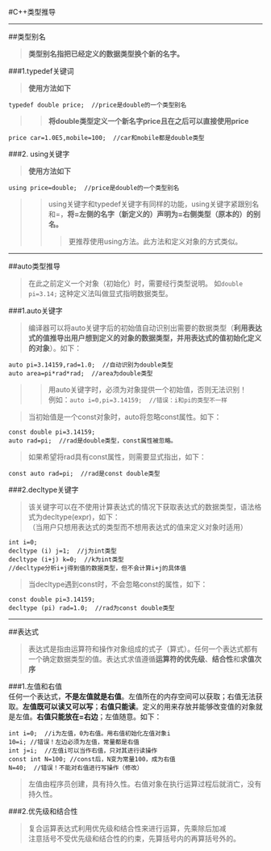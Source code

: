 #C++类型推导
***

##类型别名
>**类型别名指把已经定义的数据类型换个新的名字。**  

###1.typedef关键词	
>**使用方法如下**  

	typedef double price;  //price是double的一个类型别名
>>**将double类型定义一个新名字price且在之后可以直接使用price**  

	price car=1.0E5,mobile=100;  //car和mobile都是double类型
###2. using关键字
>**使用方法如下**  

	using price=double;  //price是double的一个类型别名  

>>using关键字和typedef关键字有同样的功能，using关键字紧跟别名和=，**将=左侧的名字（新定义的）声明为=右侧类型（原本的）的别名。**
>>>更推荐使用using方法。此方法和定义对象的方式类似。
***
##auto类型推导
>在此之前定义一个对象（初始化）时，需要经行类型说明。
>如`double pi=3.14;`  这种定义法叫做显式指明数据类型。

###1.auto关键字
>编译器可以将auto关键字后的初始值自动识别出需要的数据类型（**利用表达式的值推导出用户想到定义的对象的数据类型，并用表达式的值初始化定义的对象**）。如下：  

	auto pi=3.14159,rad=1.0;  //自动识别为double类型
	auto area=pi*rad*rad;  //area为double类型
>>用auto关键字时，必须为对象提供一个初始值，否则无法识别！  
>>例如：`auto i=0,pi=3.14159;  //错误：i和pi的类型不一样`

>当初始值是一个const对象时，auto将忽略const属性。如下：  
>  
	const double pi=3.14159;
	auto rad=pi;  //rad是double类型，const属性被忽略。
>如果希望将rad具有const属性，则需要显式指出，如下：  
>
	const auto rad=pi;  //rad是const double类型

###2.decltype关键字
>该关键字可以在不使用计算表达式的情况下获取表达式的数据类型，语法格式为decltype(expr)，如下：  
>（当用户只想用表达式的类型而不想用表达式的值来定义对象时适用）
>	
	int i=0;
	decltype (i) j=1;  //j为int类型
	decltype (i+j) k=0;  //k为int类型
	//decltype分析i+j得到值的数据类型，但不会计算i+j的具体值
>当decltype遇到const时，不会忽略const的属性，如下：  
>
	const double pi=3.14159;
	decltype (pi) rad=1.0;  //rad为const double类型
***
##表达式
>表达式是指由运算符和操作对象组成的式子（算式）。任何一个表达式都有一个确定数据类型的值。表达式求值遵循**运算符的优先级**、**结合性**和**求值次序**

###1.左值和右值  
任何一个表达式，**不是左值就是右值**。左值所在的内存空间可以获取；右值无法获取。**左值既可以读又可以写**；**右值只能读**。定义的用来存放并能够改变值的对象就是左值。**右值只能放在=右边**；左值随意。如下：  
	
>	
	int i=0;  //i为左值，0为右值。用右值初始化左值对象i
	10=i; //错误！左边必须为左值，常量都是右值
	int j=i;  //左值i可以当作右值，只对其进行读操作
	const int N=100; //const后，N变为常量100，成为右值
	N=40;  //错误！不能对右值进行写操作（修改）		
>左值由程序员创建，具有持久性。右值对象在执行运算过程后就消亡，没有持久性。

###2.优先级和结合性
>复合运算表达式利用优先级和结合性来进行运算，先乘除后加减  
>注意括号不受优先级和结合性的约束，先算括号内的再算括号外的。